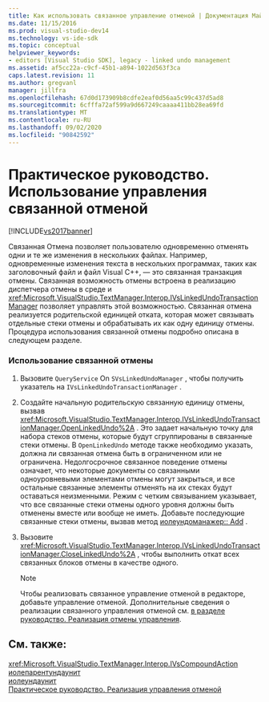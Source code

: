 ```yaml
---
title: Как использовать связанное управление отменой | Документация Майкрософт
ms.date: 11/15/2016
ms.prod: visual-studio-dev14
ms.technology: vs-ide-sdk
ms.topic: conceptual
helpviewer_keywords:
- editors [Visual Studio SDK], legacy - linked undo management
ms.assetid: af5cc22a-c9cf-45b1-a894-1022d563f3ca
caps.latest.revision: 11
ms.author: gregvanl
manager: jillfra
ms.openlocfilehash: 67d0d173909b8cdfe2eaf0d56aa5c99c437d5ad8
ms.sourcegitcommit: 6cfffa72af599a9d667249caaaa411bb28ea69fd
ms.translationtype: MT
ms.contentlocale: ru-RU
ms.lasthandoff: 09/02/2020
ms.locfileid: "90842592"
---
```

# <a name="how-to-use-linked-undo-management"></a>Практическое руководство. Использование управления связанной отменой
[!INCLUDE[vs2017banner](../includes/vs2017banner.md)]

Связанная Отмена позволяет пользователю одновременно отменять одни и те же изменения в нескольких файлах. Например, одновременные изменения текста в нескольких программах, таких как заголовочный файл и файл Visual C++, — это связанная транзакция отмены. Связанная возможность отмены встроена в реализацию диспетчера отмены в среде и <xref:Microsoft.VisualStudio.TextManager.Interop.IVsLinkedUndoTransactionManager> позволяет управлять этой возможностью. Связанная отмена реализуется родительской единицей отката, которая может связывать отдельные стеки отмены и обрабатывать их как одну единицу отмены. Процедура использования связанной отмены подробно описана в следующем разделе.  
  
### <a name="to-use-linked-undo"></a>Использование связанной отмены  
  
1. Вызовите `QueryService` On `SVsLinkedUndoManager` , чтобы получить указатель на `IVsLinkedUndoTransactionManager` .  
  
2. Создайте начальную родительскую связанную единицу отмены, вызвав <xref:Microsoft.VisualStudio.TextManager.Interop.IVsLinkedUndoTransactionManager.OpenLinkedUndo%2A> . Это задает начальную точку для набора стеков отмены, которые будут сгруппированы в связанные стеки отмены. В `OpenLinkedUndo` методе также необходимо указать, должна ли связанная отмена быть в ограниченном или не ограничена. Недолгосрочное связанное поведение отмены означает, что некоторые документы со связанными одноуровневыми элементами отмены могут закрыться, и все остальные связанные элементы отменять на их стеках будут оставаться неизменными. Режим с четким связыванием указывает, что все связанные стеки отмены одного уровня должны быть отменены вместе или вообще не иметь. Добавьте последующие связанные стеки отмены, вызвав метод [иолеундоманажер:: Add](/windows/desktop/api/ocidl/nf-ocidl-ioleundomanager-add) .  
  
3. Вызовите <xref:Microsoft.VisualStudio.TextManager.Interop.IVsLinkedUndoTransactionManager.CloseLinkedUndo%2A> , чтобы выполнить откат всех связанных блоков отмены в качестве одного.  
  
    > [!NOTE]
    > Чтобы реализовать связанное управление отменой в редакторе, добавьте управление отменой. Дополнительные сведения о реализации связанного управления отменой см. [в разделе руководство. Реализация отмены управления](../extensibility/how-to-implement-undo-management.md).  
  
## <a name="see-also"></a>См. также:  
 <xref:Microsoft.VisualStudio.TextManager.Interop.IVsCompoundAction>   
 [иолепарентундаунит](/windows/desktop/api/ocidl/nn-ocidl-ioleparentundounit)   
 [иолеундаунит](/windows/desktop/api/ocidl/nn-ocidl-ioleundounit)   
 [Практическое руководство. Реализация управления отменой](../extensibility/how-to-implement-undo-management.md)
